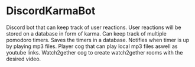 # DiscordKarmaBot
Discord bot that can keep track of user reactions. User reactions will be stored on a database in form of karma.
Can keep track of multiple pomodoro timers. Saves the timers in a database. Notifies when timer is up by playing mp3 files.
Player cog that can play local mp3 files aswell as youtube links.
Watch2gether cog to create watch2gether rooms with the desired video.
